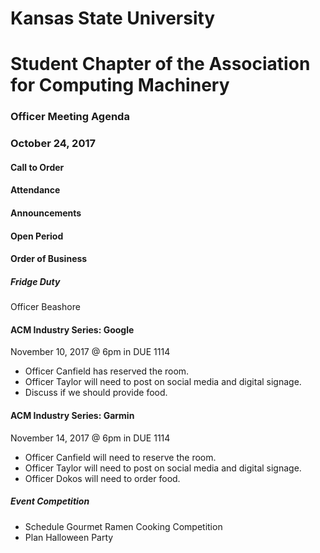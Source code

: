 # Kansas State University
# Student Chapter of the Association for Computing Machinery
### Officer Meeting Agenda
### October 24, 2017


#### Call to Order

#### Attendance

#### Announcements

#### Open Period

#### Order of Business
##### Fridge Duty
Officer Beashore

#### ACM Industry Series: Google
November 10, 2017 @ 6pm in DUE 1114
* Officer Canfield has reserved the room.
* Officer Taylor will need to post on social media and digital signage.
* Discuss if we should provide food.

#### ACM Industry Series: Garmin
November 14, 2017 @ 6pm in DUE 1114
* Officer Canfield will need to reserve the room.
* Officer Taylor will need to post on social media and digital signage.
* Officer Dokos will need to order food.

##### Event Competition
* Schedule Gourmet Ramen Cooking Competition
* Plan Halloween Party
